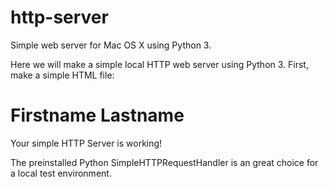 # http-server
Simple web server for Mac OS X using Python 3.

Here we will make a simple local HTTP web server using Python 3.
First, make a simple HTML file:

<html>
  <head>
    <title>Simple Server</title>
  </head>
    <body>
        <h1>Firstname Lastname</h1>
        <p>Your simple HTTP Server is working!</p>
    </body>
</html>

The preinstalled Python SimpleHTTPRequestHandler is an great choice for a local test environment.
